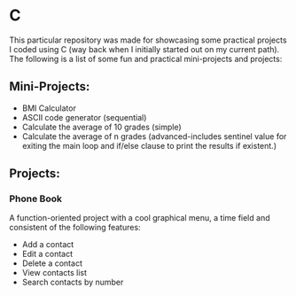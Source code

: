 <h1>C</h1>
This particular repository was made for showcasing some practical projects I coded using C (way back when I initially started out on my current path).
<br>
The following is a list of some fun and practical mini-projects and projects:
<h2>
  Mini-Projects:
</h2>
  <ul>
    <li>
      BMI Calculator
    </li>
    <li>
      ASCII code generator (sequential)
    </li>
    <li>
      Calculate the average of 10 grades (simple)
    </li>
    <li>
      Calculate the average of n grades (advanced-includes sentinel value for exiting the main loop and if/else clause to print the     results if existent.)
    </li>
  </ul>

<h2>
  Projects:
</h2>
    <h3>
      Phone Book
    </h3>
    <p>A function-oriented project with a cool graphical menu, a time field and consistent of the following features:</p>
      <ul>
      <li>
        Add a contact
      </li>
      <li>
        Edit a contact
      </li>
      <li>
        Delete a contact
      </li>
      <li>
        View contacts list
      </li>
      <li>
        Search contacts by number
      </li>
